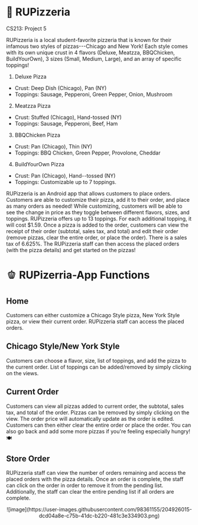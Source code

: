 # :pizza: RUPizzeria
CS213: Project 5

RUPizzeria is a local student-favorite pizzeria that is known for their infamous two styles of pizzas---Chicago and New York! Each style comes with its own unique crust in 4 flavors (Deluxe, Meatzza, BBQChicken, BuildYourOwn), 3 sizes (Small, Medium, Large), and an array of specific toppings!
1. Deluxe Pizza
  - Crust: Deep Dish (Chicago), Pan (NY)
  - Toppings: Sausage, Pepperoni, Green Pepper, Onion, Mushroom
2. Meatzza Pizza
  - Crust: Stuffed (Chicago), Hand-tossed (NY)
  - Toppings: Sausage, Pepperoni, Beef, Ham
3. BBQChicken Pizza
  - Crust: Pan (Chicago), Thin (NY)
  - Toppings: BBQ Chicken, Green Pepper, Provolone, Cheddar
4. BuildYourOwn Pizza
  - Crust: Pan (Chicago), Hand--tossed (NY)
  - Toppings: Customizable up to 7 toppings.

RUPizzeria is an Android app that allows customers to place orders. Customers are able to customize their pizza, add it to their order, and place as many orders as needed! While customizing, customers will be able to see the change in price as they toggle between different flavors, sizes, and toppings. RUPizzeria offers up to 13 toppings. For each additional topping, it will cost $1.59. Once a pizza is added to the order, customers can view the receipt of their order (subtotal, sales tax, and total) and edit their order (remove pizzas, clear the entire order, or place the order). There is a sales tax of 6.625%. The RUPizzeria staff can then access the placed orders (with the pizza details) and get started on the pizzas!

# :bell_pepper: RUPizerria-App Functions

## Home
Customers can either customize a Chicago Style pizza, New York Style pizza, or view their current order. RUPizzeria staff can access the placed orders.

## Chicago Style/New York Style
Customers can choose a flavor, size, list of toppings, and add the pizza to the current order. List of toppings can be added/removed by simply clicking on the views.

## Current Order
Customers can view all pizzas added to current order, the subtotal, sales tax, and total of the order. Pizzas can be removed by simply clicking on the view. The order price will automatically update as the order is edited. Customers can then either clear the entire order or place the order. You can also go back and add some more pizzas if you're feeling especially hungry! :plate_with_cutlery:

## Store Order
RUPizzeria staff can view the number of orders remaining and access the placed orders with the pizza details. Once an order is complete, the staff can click on the order in order to remove it from the pending list. Additionally, the staff can clear the entire pending list if all orders are complete.

<p align="center">
![image](https://user-images.githubusercontent.com/98361155/204926015-dcd04a8e-c75b-41dc-b220-481c3e334903.png)
</p>
